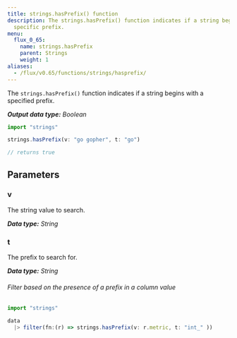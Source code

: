 ```yaml
---
title: strings.hasPrefix() function
description: The strings.hasPrefix() function indicates if a string begins with a
  specific prefix.
menu:
  flux_0_65:
    name: strings.hasPrefix
    parent: Strings
    weight: 1
aliases:
  - /flux/v0.65/functions/strings/hasprefix/
---
```


The `strings.hasPrefix()` function indicates if a string begins with a specified prefix.

_**Output data type:** Boolean_

```js
import "strings"

strings.hasPrefix(v: "go gopher", t: "go")

// returns true
```

## Parameters

### v
The string value to search.

_**Data type:** String_

### t
The prefix to search for.

_**Data type:** String_

###### Filter based on the presence of a prefix in a column value
```js
import "strings"

data
  |> filter(fn:(r) => strings.hasPrefix(v: r.metric, t: "int_" ))
```
